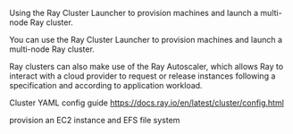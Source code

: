 Using the Ray Cluster Launcher to provision machines and launch a multi-node Ray cluster. 

You can use the Ray Cluster Launcher to provision machines and launch a multi-node Ray cluster. 

Ray clusters can also make use of the Ray Autoscaler, which allows Ray to interact with a cloud provider to request or release instances following a specification and according to application workload.


Cluster YAML config guide
https://docs.ray.io/en/latest/cluster/config.html


provision an EC2 instance and EFS file system
